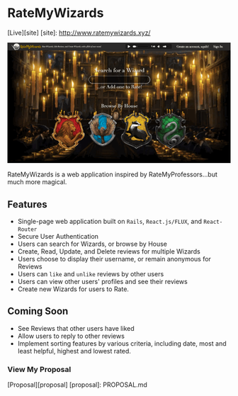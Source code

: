 # RateMyWizards

[Live][site]
[site]: http://www.ratemywizards.xyz/

![screenshot]

[screenshot]: ./images/ratemywizards.gif

RateMyWizards is a web application inspired by RateMyProfessors...but much more magical.

## Features

- Single-page web application built on `Rails`, `React.js/FLUX`, and `React-Router`
- Secure User Authentication
- Users can search for Wizards, or browse by House
- Create, Read, Update, and Delete reviews for multiple Wizards
- Users choose to display their username, or remain anonymous for Reviews
- Users can `like` and `unlike` reviews by other users
- Users can view other users' profiles and see their reviews
- Create new Wizards for users to Rate.

## Coming Soon

- See Reviews that other users have liked
- Allow users to reply to other reviews
- Implement sorting features by various criteria, including date, most and least helpful, highest and lowest rated.

### View My Proposal

[Proposal][proposal]
[proposal]: PROPOSAL.md
